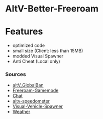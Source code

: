 # AltV-Better-Freeroam

# Features
- optimized code
- small size (Client: less than 15MB)
- modded Visual Spawner
- Anti Cheat (Local only)

### Sources
- [altV_GlobalBan](https://github.com/VnX-SolidSnake/altV_GlobalBan)
- [Freeroam-Gamemode](https://github.com/altV-Resources-by-Neta/Freeroam-Gamemode)
- [Chat](https://github.com/jovanivanovic/altv-os-chat)
- [altv-speedometer](https://github.com/Blackbandit1804/altV-speedometer)
- [Visual-Vehicle-Spawner](https://github.com/dusieq95/Visual-Vehicle-Spawner)
- [Weather](https://github.com/MateqB/altv-os-weather-time-sync)
